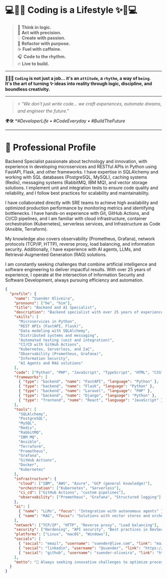 # 💻🚀✨ **Coding is a Lifestyle** ✨🚀💻

> 🧠 **Think in logic.**  
> 🎯 **Act with precision.**  
> 💡 **Create with passion.**  
> 🔄 **Refactor with purpose.**  
> ☕ **Fuel with caffeine.**  
> 🎧 **Code to the rhythm.**  
> 🔥 **Live to build.**

---

**🖤👨‍💻 `Coding` is not just a job... it's an `attitude`, a `rhythm`, a way of `being`.**  
**It's the art of turning ✨ ideas into reality through logic, discipline, and boundless creativity.**

---

> ⚡ *"We don't just write code... we craft experiences, automate dreams, and engineer the future."*

🌍🛠️ **#DeveloperLife • #CodeEveryday • #BuildTheFuture*

---

# 📌 **Professional Profile**

Backend Specialist passionate about technology and innovation, with experience in developing microservices and RESTful APIs in Python using FastAPI, Flask, and other frameworks. I have expertise in SQLAlchemy and working with SQL databases (PostgreSQL, MySQL), caching systems (Redis), messaging systems (RabbitMQ, IBM MQ), and vector storage solutions. I implement unit and integration tests to ensure code quality and reliability, and I follow best practices for scalability and maintainability.

I have collaborated directly with SRE teams to achieve high availability and optimized production performance by monitoring metrics and identifying bottlenecks. I have hands-on experience with Git, GitHub Actions, and CI/CD pipelines, and I am familiar with cloud infrastructure, container orchestration (Kubernetes), serverless services, and Infrastructure as Code (Ansible, Terraform).

My knowledge also covers observability (Prometheus, Grafana), network protocols (TCP/IP, HTTP), reverse proxy, load balancing, and information security. Additionally, I have experience with AI agents, LLMs, and Retrieval-Augmented Generation (RAG) solutions.

I am constantly seeking challenges that combine artificial intelligence and software engineering to deliver impactful results. With over 25 years of experience, I operate at the intersection of Information Security and Software Development, always pursuing efficiency and automation.

```json
{
  "profile": {
    "name": "Suender Oliveira",
    "pronouns": ["he", "him"],
    "title": "Backend and AI Specialist",
    "description": "Backend specialist with over 25 years of experience, operating at the intersection of Information Security and Software Engineering. Passionate about innovation, system architecture, applied AI, and scalable microservices-based solutions.",
    "skills": [
      "Microservices in Python",
      "REST APIs (FastAPI, Flask)",
      "Data modeling with SQLAlchemy",
      "Distributed systems and messaging",
      "Automated testing (unit and integration)",
      "CI/CD with GitHub Actions",
      "Kubernetes, Serverless, and IaC",
      "Observability (Prometheus, Grafana)",
      "Information Security",
      "AI Agents and RAG solutions"
    ],
    "code": ["Python", "PHP", "JavaScript", "TypeScript", "HTML", "CSS", "Markdown"],
    "frameworks": [
      { "type": "backend", "name": "FastAPI", "language": "Python" },
      { "type": "backend", "name": "Flask", "language": "Python" },
      { "type": "backend", "name": "Laravel", "language": "PHP" },
      { "type": "backend", "name": "Django", "language": "Python" },
      { "type": "frontend", "name": "React", "language": "JavaScript" }
    ],
    "tools": [
      "SQLAlchemy",
      "PostgreSQL",
      "MySQL",
      "Redis",
      "RabbitMQ",
      "IBM MQ",
      "Ansible",
      "Terraform",
      "Prometheus",
      "Grafana",
      "GitHub Actions",
      "Docker",
      "Kubernetes"
    ],
    "infrastructure": {
      "cloud": ["IBM", "AWS", "Azure", "GCP (general knowledge)"],
      "orchestration": ["Kubernetes", "Serverless"],
      "ci_cd": ["GitHub Actions", "custom pipelines"],
      "observability": ["Prometheus", "Grafana", "Structured logging"]
    },
    "ai": [
      { "name": "LLMs", "focus": "Integration with autonomous agents" },
      { "name": "RAG", "focus": "Solutions with vector stores and orchestration pipelines" }
    ],
    "network": ["TCP/IP", "HTTP", "Reverse proxy", "Load balancing"],
    "security": ["Hardening", "API security", "Best practices in DevSecOps"],
    "platforms": ["Linux", "macOS", "Windows"],
    "socials": [
      { "social": "email", "username": "suender@live.com", "link": "mailto:suender@live.com" },
      { "social": "linkedin", "username": "@suender", "link": "https://www.linkedin.com/in/suender/" },
      { "social": "github", "username": "suender-oliveira", "link": "https://github.com/suender-oliveira" }
    ],
    "motto": "🚀 Always seeking innovative challenges to optimize processes, integrate security and technology, and drive the future of digital transformation."
  }
}
```
